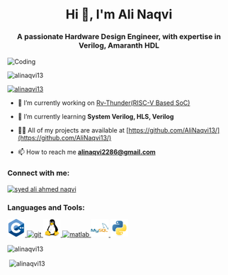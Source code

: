 <h1 align="center">Hi 👋, I'm Ali Naqvi</h1>
<h3 align="center">A passionate Hardware Design Engineer, with expertise in Verilog, Amaranth HDL</h3>
<img align ="center" alt="Coding" width="1200"src="https://camo.githubusercontent.com/7de37139d0b4c1ce40865e799b446c0e963a3dd8fb68d239707237c40604fa3d/68747470733a2f2f63646e2e6472696262626c652e636f6d2f75736572732f3733303730332f73637265656e73686f74732f363538313234332f6176656e746f2e676966">
<p align="left"> <img src="https://komarev.com/ghpvc/?username=alinaqvi13&label=Profile%20views&color=0e75b6&style=flat" alt="alinaqvi13" /> </p>

<p align="left"> <a href="https://github.com/ryo-ma/github-profile-trophy"><img src="https://github-profile-trophy.vercel.app/?username=alinaqvi13" alt="alinaqvi13" /></a> </p>

- 🔭 I’m currently working on [Rv-Thunder(RISC-V Based SoC)](https://github.com/merledu/rv-thunder)

- 🌱 I’m currently learning **System Verilog, HLS, Verilog**

- 👨‍💻 All of my projects are available at [https://github.com/AliNaqvi13/](https://github.com/AliNaqvi13/)

- 📫 How to reach me **alinaqvi2286@gmail.com**

<h3 align="left">Connect with me:</h3>
<p align="left">
<a href="https://linkedin.com/in/syed ali ahmed naqvi" target="blank"><img align="center" src="https://raw.githubusercontent.com/rahuldkjain/github-profile-readme-generator/master/src/images/icons/Social/linked-in-alt.svg" alt="syed ali ahmed naqvi" height="30" width="40" /></a>
</p>

<h3 align="left">Languages and Tools:</h3>
<p align="left"> <a href="https://www.w3schools.com/cpp/" target="_blank" rel="noreferrer"> <img src="https://raw.githubusercontent.com/devicons/devicon/master/icons/cplusplus/cplusplus-original.svg" alt="cplusplus" width="40" height="40"/> </a> <a href="https://git-scm.com/" target="_blank" rel="noreferrer"> <img src="https://www.vectorlogo.zone/logos/git-scm/git-scm-icon.svg" alt="git" width="40" height="40"/> </a> <a href="https://www.linux.org/" target="_blank" rel="noreferrer"> <img src="https://raw.githubusercontent.com/devicons/devicon/master/icons/linux/linux-original.svg" alt="linux" width="40" height="40"/> </a> <a href="https://www.mathworks.com/" target="_blank" rel="noreferrer"> <img src="https://upload.wikimedia.org/wikipedia/commons/2/21/Matlab_Logo.png" alt="matlab" width="40" height="40"/> </a> <a href="https://www.mysql.com/" target="_blank" rel="noreferrer"> <img src="https://raw.githubusercontent.com/devicons/devicon/master/icons/mysql/mysql-original-wordmark.svg" alt="mysql" width="40" height="40"/> </a> <a href="https://www.python.org" target="_blank" rel="noreferrer"> <img src="https://raw.githubusercontent.com/devicons/devicon/master/icons/python/python-original.svg" alt="python" width="40" height="40"/> </a> </p>
<p><img align="center" src="https://github-readme-streak-stats.herokuapp.com/?user=alinaqvi13&" alt="alinaqvi13" /></p>

<p>&nbsp;<img align="center" src="https://github-readme-stats.vercel.app/api?username=alinaqvi13&show_icons=true&locale=en" alt="alinaqvi13" /></p>
